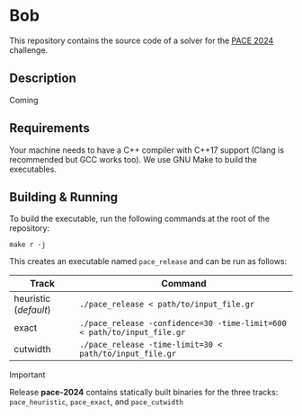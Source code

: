 # Bob
This repository contains the source code of a solver for the [PACE 2024](https://pacechallenge.org/2024/) challenge.

## Description

Coming

## Requirements
Your machine needs to have a C++ compiler with C++17 support (Clang is recommended but GCC works too). 
We use GNU Make to build the executables.

## Building & Running

To build the executable, run the following commands at the root of the repository:
```
make r -j
```
This creates an executable named `pace_release` and can be run as follows:

| Track      | Command |
| -------------- | ------- |
| heuristic (*default*)  | `./pace_release < path/to/input_file.gr` |
| exact      | `./pace_release -confidence=30 -time-limit=600 < path/to/input_file.gr` |
| cutwidth   | `./pace_release -time-limit=30 < path/to/input_file.gr` |

> [!IMPORTANT]
> Release **pace-2024** contains statically built binaries for the three tracks: `pace_heuristic`, `pace_exact`, and `pace_cutwidth`
